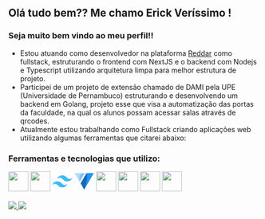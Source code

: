 ## Olá tudo bem?? Me chamo Erick Veríssimo ! 
### Seja muito bem vindo ao meu perfil!! 

- Estou atuando como desenvolvedor na plataforma [Reddar](https://reddar.vercel.app/) como fullstack, estruturando o frontend com NextJS e o backend com Nodejs e Typescript utilizando arquitetura limpa para melhor estrutura de projeto.
- Participei de um projeto de extensão chamado de DAMI pela UPE (Universidade de Pernambuco) estruturando e desenvolvendo um backend em Golang, projeto esse que visa a automatização das portas da faculdade, na qual os alunos possam acessar salas através de qrcodes.
- Atualmente estou trabalhando como Fullstack criando aplicações web utilizando algumas ferramentas que citarei abaixo:

### Ferramentas e tecnologias que utilizo:
<div>
  
<img src="https://devicons.railway.app/i/react.svg" height="40" width="40" />
<img src="https://cdn.jsdelivr.net/gh/devicons/devicon/icons/vuejs/vuejs-original.svg" height="40" width="40" />
<img src="https://github.com/devicons/devicon/blob/master/icons/tailwindcss/tailwindcss-original.svg" height="40" width="40" />
<img src="https://github.com/devicons/devicon/blob/master/icons/vuetify/vuetify-original.svg" height="40" width="40" />
<img src="https://cdn.jsdelivr.net/gh/devicons/devicon/icons/typescript/typescript-original.svg" height="40" width="40" />
<img src="https://cdn.jsdelivr.net/gh/devicons/devicon/icons/nodejs/nodejs-original.svg" height="40" width="40"/> 
<img src="https://cdn.jsdelivr.net/gh/devicons/devicon/icons/mongodb/mongodb-plain-wordmark.svg" height="40" width="40" />
<img src="https://devicons.railway.app/i/go.svg" height="40" width="40" />

</div>
&nbsp; 
&nbsp; 
&nbsp; 
<div>
<a href="https://github.com/erick-andrade1">
<img height="180em" src="https://github-readme-stats.vercel.app/api/top-langs/?username=erick-andrade1&layout=compact&langs_count=7&theme=dracula"/>
<img height="180em" src="https://github-readme-stats.vercel.app/api?username=erick-andrade1&show_icons=true&theme=dracula&include_all_commits=true&count_private=true"/>
</div>
